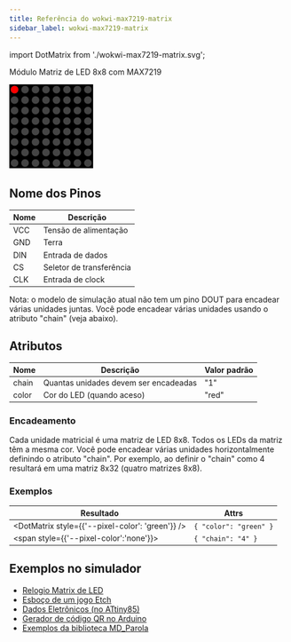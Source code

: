 ```yaml
---
title: Referência do wokwi-max7219-matrix
sidebar_label: wokwi-max7219-matrix
---
```


import DotMatrix from './wokwi-max7219-matrix.svg';

Módulo Matriz de LED 8x8 com MAX7219

![MAX7219 LED Dot Matrix](wokwi-max7219-matrix.svg)

## Nome dos Pinos

| Nome | Descrição                |
| ---- | ------------------------ |
| VCC  | Tensão de alimentação    |
| GND  | Terra                    |
| DIN  | Entrada de dados         |
| CS   | Seletor de transferência |
| CLK  | Entrada de clock         |

Nota: o modelo de simulação atual não tem um pino DOUT para encadear várias unidades juntas. Você pode encadear várias unidades usando o atributo "chain" (veja abaixo).

## Atributos

| Nome  | Descrição                             | Valor padrão |
| ----- | ------------------------------------- | ------------ |
| chain | Quantas unidades devem ser encadeadas | "1"          |
| color | Cor do LED (quando aceso)             | "red"        |

### Encadeamento

Cada unidade matricial é uma matriz de LED 8x8. Todos os LEDs da matriz têm a mesma cor. Você pode encadear várias unidades horizontalmente definindo o atributo "chain". Por exemplo, ao definir o "chain" como 4 resultará em uma matriz 8x32 (quatro matrizes 8x8).

### Exemplos

| Resultado                                                                                          | Attrs                  |
| -------------------------------------------------------------------------------------------------- | ---------------------- |
| <DotMatrix style={{'--pixel-color': 'green'}} />                                                   | `{ "color": "green" }` |
| <DotMatrix /><span style={{'--pixel-color':'none'}}><DotMatrix /><DotMatrix /><DotMatrix /></span> | `{ "chain": "4" }`     |

## Exemplos no simulador

- [Relogio Matrix de LED](https://wokwi.com/arduino/projects/289186888566178317)
- [Esboço de um jogo Etch](https://wokwi.com/arduino/projects/296234816685212169)
- [Dados Eletrônicos (no ATtiny85)](https://wokwi.com/arduino/projects/291779699024069128)
- [Gerador de código QR no Arduino](https://wokwi.com/arduino/projects/297148152803230218)
- [Exemplos da biblioteca MD_Parola](https://wokwi.com/arduino/libraries/MD_Parola)
